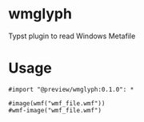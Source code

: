 # wmglyph

Typst plugin to read Windows Metafile

# Usage

```typst
#import "@preview/wmglyph:0.1.0": *

#image(wmf("wmf_file.wmf"))
#wmf-image("wmf_file.wmf")
```
